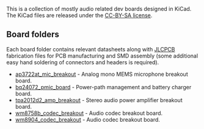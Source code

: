 This is a collection of mostly audio related dev boards designed in KiCad. The KiCad files are released under the [CC-BY-SA license](https://creativecommons.org/licenses/by-sa/4.0/).

## Board folders

Each board folder contains relevant datasheets along with [JLCPCB](https://jlcpcb.com/) fabrication files for PCB manufacturing and SMD assembly (some additional easy hand soldering of connectors and headers is required).

* [ap3722at\_mic\_breakout](ap3722at_mic_breakout) - Analog mono MEMS microphone breakout board.
* [bq24072\_pmic\_board](bq24072_pmic_board) - Power-path management and battery charger board.
* [tpa2012d2\_amp\_breakout](tpa2012d2_amp_breakout) - Stereo audio power amplifier breakout board.
* [wm8758b\_codec\_breakout](wm8758b_codec_breakout) - Audio codec breakout board.
* [wm8904\_codec\_breakout](wm8904_codec_breakout) - Audio codec breakout board.
